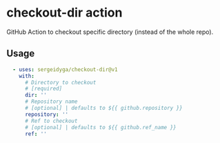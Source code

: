 checkout-dir action
======================

GitHub Action to checkout specific directory (instead of the whole repo).

## Usage
```yaml
  - uses: sergeidyga/checkout-dir@v1
    with:
      # Directory to checkout
      # [required]
      dir: ''
      # Repository name
      # [optional] | defaults to ${{ github.repository }}
      repository: ''
      # Ref to checkout
      # [optional] | defaults to ${{ github.ref_name }}
      ref: ''
```